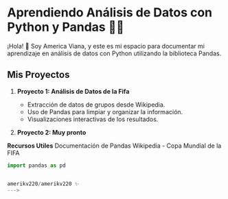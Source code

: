 # Aprendiendo Análisis de Datos con Python y Pandas 🐼✨

¡Hola! 👋 Soy America Viana, y este es mi espacio para documentar mi aprendizaje en análisis de datos con Python utilizando la biblioteca Pandas.

## Mis Proyectos

1. **Proyecto 1: Análisis de Datos de la Fifa**
   - Extracción de datos de grupos desde Wikipedia.
   - Uso de Pandas para limpiar y organizar la información.
   - Visualizaciones interactivas de los resultados.

2. **Proyecto 2: Muy pronto**

**Recursos Utiles**
Documentación de Pandas
Wikipedia - Copa Mundial de la FIFA

```python
import pandas as pd


amerikv220/amerikv220 ✨
--->
